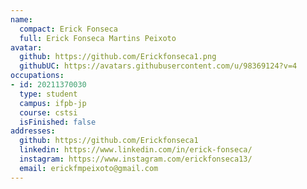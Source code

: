 ```yaml
---
name:
  compact: Erick Fonseca
  full: Erick Fonseca Martins Peixoto
avatar:
  github: https://github.com/Erickfonseca1.png
  githubUC: https://avatars.githubusercontent.com/u/98369124?v=4
occupations:
- id: 20211370030
  type: student
  campus: ifpb-jp
  course: cstsi
  isFinished: false
addresses:
  github: https://github.com/Erickfonseca1
  linkedin: https://www.linkedin.com/in/erick-fonseca/
  instagram: https://www.instagram.com/erickfonseca13/
  email: erickfmpeixoto@gmail.com
---
```

